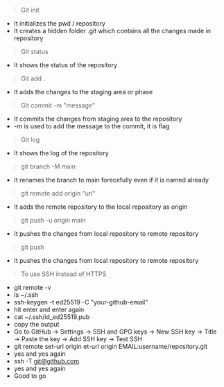 > Git init 
- It initializes the pwd / repository 
- It creates a hidden folder .git which contains all the changes made in repository 

> Git status 
- It shows the status of the repository 

> Git add .
- It adds the changes to the staging area or phase 

> Git commit -m "message"
- It commits the changes from staging area to the repository 
- -m is used to add the message to the commit, it is flag

> Git log 
- It shows the log of the repository

> git branch -M main 
- It renames the branch to main forecefully even if it is named already 

> git remote add origin "url"
- It adds the remote repository to the local repository as origin

> git push -u origin main
- It pushes the changes from local repository to remote repository

> git push
- It pushes the changes from local repository to remote repository

> To use SSH instead of HTTPS
- git remote -v
- ls ~/.ssh  
- ssh-keygen -t ed25519 -C "your-github-email"
- hit enter and enter again
- cat ~/.ssh/id_ed25519.pub 
- copy the output 
- Go to GitHub → Settings → SSH and GPG keys → New SSH key → Title → Paste the key → Add SSH key → Test SSH
- git remote  set-url origin et-url origin EMAIL:username/repository.git
- yes and yes again
- ssh -T git@github.com
- yes and yes again
- Good to go 




